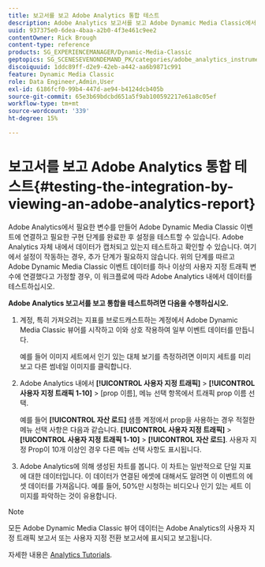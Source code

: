 ```yaml
---
title: 보고서를 보고 Adobe Analytics 통합 테스트
description: Adobe Analytics 보고서를 보고 Adobe Dynamic Media Classic에서 통합을 테스트하는 방법을 알아봅니다.
uuid: 937375e0-6dea-4baa-a2b0-4f3e461c9ee2
contentOwner: Rick Brough
content-type: reference
products: SG_EXPERIENCEMANAGER/Dynamic-Media-Classic
geptopics: SG_SCENESEVENONDEMAND_PK/categories/adobe_analytics_instrumentation_kit
discoiquuid: 1ddc89ff-d2e9-42eb-a442-aa6b9871c991
feature: Dynamic Media Classic
role: Data Engineer,Admin,User
exl-id: 6186fcf0-99b4-447d-ae94-b4124dcb405b
source-git-commit: 65e3b69bdcbd651a5f9ab100592217e61a8c05ef
workflow-type: tm+mt
source-wordcount: '339'
ht-degree: 15%

---
```


#  보고서를 보고 Adobe Analytics 통합 테스트{#testing-the-integration-by-viewing-an-adobe-analytics-report}

Adobe Analytics에서 필요한 변수를 만들어 Adobe Dynamic Media Classic 이벤트에 연결하고 필요한 구현 단계를 완료한 후 설정을 테스트할 수 있습니다. Adobe Analytics 자체 내에서 데이터가 캡처되고 있는지 테스트하고 확인할 수 있습니다. 여기에서 설정이 작동하는 경우, 추가 단계가 필요하지 않습니다. 위의 단계를 따르고 Adobe Dynamic Media Classic 이벤트 데이터를 하나 이상의 사용자 지정 트래픽 변수에 연결했다고 가정할 경우, 이 워크플로에 따라 Adobe Analytics 내에서 데이터를 테스트하십시오.

**Adobe Analytics 보고서를 보고 통합을 테스트하려면 다음을 수행하십시오.**

1. 계정, 특히 가져오려는 지표를 브로드캐스트하는 계정에서 Adobe Dynamic Media Classic 뷰어를 시작하고 이와 상호 작용하여 일부 이벤트 데이터를 만듭니다.

   예를 들어 이미지 세트에서 인기 있는 대체 보기를 측정하려면 이미지 세트를 미리 보고 다른 썸네일 이미지를 클릭합니다.

1. Adobe Analytics 내에서 **[!UICONTROL 사용자 지정 트래픽]** > **[!UICONTROL 사용자 지정 트래픽 1-10]** > [prop 이름], 메뉴 선택 항목에서 트래픽 prop 이름 선택.

   예를 들어 **[!UICONTROL 자산 로드]** 샘플 계정에서 prop을 사용하는 경우 적절한 메뉴 선택 사항은 다음과 같습니다. **[!UICONTROL 사용자 지정 트래픽]** > **[!UICONTROL 사용자 지정 트래픽 1-10]** > **[!UICONTROL 자산 로드]**. 사용자 지정 Prop이 10개 이상인 경우 다른 메뉴 선택 사항도 표시됩니다.

1. Adobe Analytics에 의해 생성된 차트를 봅니다. 이 차트는 일반적으로 단일 지표에 대한 데이터입니다. 이 데이터가 연결된 에셋에 대해서도 알려면 이 이벤트의 에셋 데이터를 가져옵니다. 예를 들어, 50%만 시청하는 비디오나 인기 있는 세트 이미지를 파악하는 것이 유용합니다.

>[!NOTE]
>
>모든 Adobe Dynamic Media Classic 뷰어 데이터는 Adobe Analytics의 사용자 지정 트래픽 보고서 또는 사용자 지정 전환 보고서에 표시되고 보고됩니다.

자세한 내용은 [Analytics Tutorials](https://experienceleague.adobe.com/docs/analytics-learn/tutorials/overview.html).